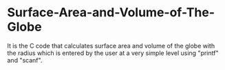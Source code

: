 # Surface-Area-and-Volume-of-The-Globe
It is the C code that calculates surface area and volume of the globe with the radius which is entered by the user at a very simple level using "printf" and "scanf".
